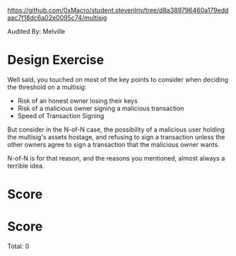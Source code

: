 
https://github.com/0xMacro/student.stevenlriv/tree/d8a389796460a179eddaac7f18dc6a02e0095c74/multisig

Audited By: Melville

# Design Exercise

Well said, you touched on most of the key points to consider when deciding the threshold on a multisig:

* Risk of an honest owner losing their keys
* Risk of a malicious owner signing a malicious transaction
* Speed of Transaction Signing

But consider in the N-of-N case, the possibility of a malicious user holding the multisig's assets hostage, and refusing to sign a transaction unless the other owners agree to sign a transaction that the malicious owner wants.

N-of-N is for that reason, and the reasons you mentioned, almost always a terrible idea.


# Score
# Score

Total: 0


